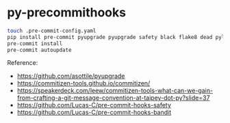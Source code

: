 # py-precommithooks


```bash
touch .pre-commit-config.yaml
pip install pre-commit pyupgrade pyupgrade safety black flake8 dead pylint autopep8
pre-commit install
pre-commit autoupdate
```


Reference:
* https://github.com/asottile/pyupgrade
* https://commitizen-tools.github.io/commitizen/
* https://speakerdeck.com/leew/commitizen-tools-what-can-we-gain-from-crafting-a-git-message-convention-at-taipey-dot-py?slide=37
* https://github.com/Lucas-C/pre-commit-hooks-safety
* https://github.com/Lucas-C/pre-commit-hooks-bandit